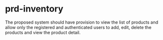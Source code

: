 # prd-inventory
The proposed system should have provision to view the list of products and allow only the registered and authenticated users to add, edit, delete the products and view the product detail.
